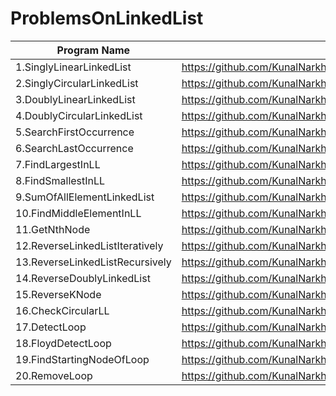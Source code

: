 # ProblemsOnLinkedList

| Program Name             | Link Of Souce code                                                                   |
| ----------------- | ------------------------------------------------------------------ |
1.SinglyLinearLinkedList   |https://github.com/KunalNarkhedePatil/LogicBuilding/blob/main/LinkedList/SinglyLinearLinkedList.cpp
2.SinglyCircularLinkedList   |https://github.com/KunalNarkhedePatil/LogicBuilding/blob/main/LinkedList/SinglyCircularLinkedList.cpp
3.DoublyLinearLinkedList   |https://github.com/KunalNarkhedePatil/LogicBuilding/blob/main/LinkedList/DoublyLinearLinkedList.cpp
4.DoublyCircularLinkedList   |https://github.com/KunalNarkhedePatil/LogicBuilding/blob/main/LinkedList/DoublyCircularLinkedList.cpp
5.SearchFirstOccurrence   |https://github.com/KunalNarkhedePatil/LogicBuilding/blob/main/LinkedList/SearchFirstOccurrence.cpp
6.SearchLastOccurrence   |https://github.com/KunalNarkhedePatil/LogicBuilding/blob/main/LinkedList/SearchLastOccurrence.cpp
7.FindLargestInLL   |https://github.com/KunalNarkhedePatil/LogicBuilding/blob/main/LinkedList/FindLargestInLL.cpp
8.FindSmallestInLL   |https://github.com/KunalNarkhedePatil/LogicBuilding/blob/main/LinkedList/FindSmallestInLL.cpp
9.SumOfAllElementLinkedList   |https://github.com/KunalNarkhedePatil/LogicBuilding/blob/main/LinkedList/SumOfAllElementLinkedList.cpp
10.FindMiddleElementInLL   |https://github.com/KunalNarkhedePatil/LogicBuilding/blob/main/LinkedList/findMiddleElementInLL.cpp
11.GetNthNode   |https://github.com/KunalNarkhedePatil/LogicBuilding/blob/main/LinkedList/GetNthNode.cpp
12.ReverseLinkedListIteratively   |https://github.com/KunalNarkhedePatil/LogicBuilding/blob/main/LinkedList/ReverseLinkedListIteratively.cpp
13.ReverseLinkedListRecursively   |https://github.com/KunalNarkhedePatil/LogicBuilding/blob/main/LinkedList/ReverseLinkedListRecursively.cpp
14.ReverseDoublyLinkedList   |https://github.com/KunalNarkhedePatil/LogicBuilding/blob/main/LinkedList/ReverseDoublyLinkedList.cpp
15.ReverseKNode   |https://github.com/KunalNarkhedePatil/LogicBuilding/blob/main/LinkedList/ReverseKNode.cpp
16.CheckCircularLL   |https://github.com/KunalNarkhedePatil/LogicBuilding/blob/main/LinkedList/CheckCircularLL.cpp
17.DetectLoop   |https://github.com/KunalNarkhedePatil/LogicBuilding/blob/main/LinkedList/DetectLoop.cpp
18.FloydDetectLoop   |https://github.com/KunalNarkhedePatil/LogicBuilding/blob/main/LinkedList/FloydDetectLoop.cpp
19.FindStartingNodeOfLoop   |https://github.com/KunalNarkhedePatil/LogicBuilding/blob/main/LinkedList/FloydDetectLoop.cpp
20.RemoveLoop   |https://github.com/KunalNarkhedePatil/LogicBuilding/blob/main/LinkedList/FloydDetectLoop.cpp
